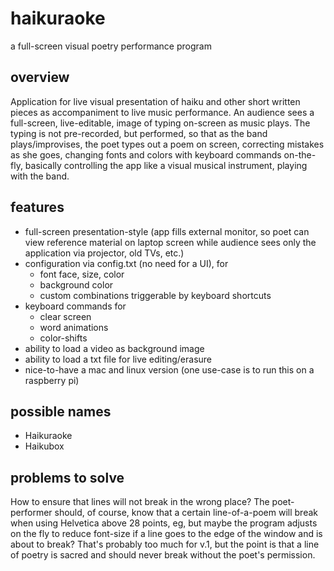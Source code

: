 # haikuraoke

a full-screen visual poetry performance program

## overview

Application for live visual presentation of haiku and other short written pieces as accompaniment to live music performance. An audience sees a full-screen, live-editable, image of typing on-screen as music plays. The typing is not pre-recorded, but performed, so that as the band plays/improvises, the poet types out a poem on screen, correcting mistakes as she goes, changing fonts and colors with keyboard commands on-the-fly, basically controlling the app like a visual musical instrument, playing with the band. 


## features

- full-screen presentation-style (app fills external monitor, so poet can view reference material on laptop screen while audience sees only the application via projector, old TVs, etc.)
- configuration via config.txt (no need for a UI), for 
	- font face, size, color
	- background color
	- custom combinations triggerable by keyboard shortcuts
- keyboard commands for 
	- clear screen
	- word animations
	- color-shifts
- ability to load a video as background image
- ability to load a txt file for live editing/erasure
- nice-to-have a mac and linux version (one use-case is to run this on a raspberry pi)


## possible names

- Haikuraoke
- Haikubox


## problems to solve

How to ensure that lines will not break in the wrong place? The poet-performer should, of course, know that a certain line-of-a-poem will break when using Helvetica above 28 points, eg, but maybe the program adjusts on the fly to reduce font-size if a line goes to the edge of the window and is about to break? That's probably too much for v.1, but the point is that a line of poetry is sacred and should never break without the poet's permission.
